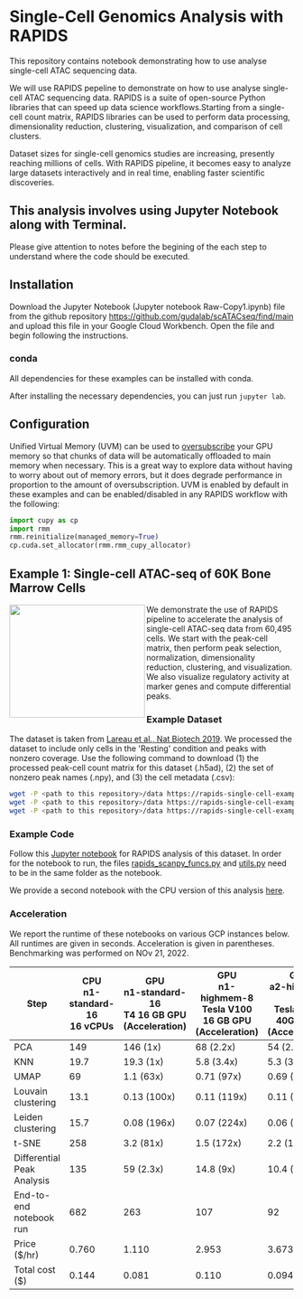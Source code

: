 # Single-Cell Genomics Analysis with RAPIDS

This repository contains notebook demonstrating how to use analyse single-cell ATAC sequencing data.

We will use RAPIDS pepeline to demonstrate on how to use analyse single-cell ATAC sequencing data. RAPIDS is a suite of open-source Python libraries that can speed up data science workflows.Starting from a single-cell count matrix, RAPIDS libraries can be used to perform data processing, dimensionality reduction, clustering, visualization, and comparison of cell clusters.

Dataset sizes for single-cell genomics studies are increasing, presently reaching millions of cells. With RAPIDS pipeline, it becomes easy to analyze large datasets interactively and in real time, enabling faster scientific discoveries.

## This analysis involves using Jupyter Notebook along with Terminal.
Please give attention to notes before the begining of the each step to understand where the code should be executed.

## Installation

Download the Jupyter Notebook (Jupyter notebook Raw-Copy1.ipynb) file from the github repository https://github.com/gudalab/scATACseq/find/main and upload this file in your Google Cloud Workbench.
Open the file and begin following the instructions.

### conda
All dependencies for these examples can be installed with conda.

After installing the necessary dependencies, you can just run `jupyter lab`.

## Configuration

Unified Virtual Memory (UVM) can be used to [oversubscribe](https://developer.nvidia.com/blog/beyond-gpu-memory-limits-unified-memory-pascal/) your GPU memory so that chunks of data will be automatically offloaded to main memory when necessary. This is a great way to explore data without having to worry about out of memory errors, but it does degrade performance in proportion to the amount of oversubscription. UVM is enabled by default in these examples and can be enabled/disabled in any RAPIDS workflow with the following:
```python
import cupy as cp
import rmm
rmm.reinitialize(managed_memory=True)
cp.cuda.set_allocator(rmm.rmm_cupy_allocator)
```

## Example 1: Single-cell ATAC-seq of 60K Bone Marrow Cells

<img align="left" width="240" height="200" src="https://github.com/clara-parabricks/rapids-single-cell-examples/blob/master/images/60k_bmmc_dsciATAC.png?raw=true">

We demonstrate the use of RAPIDS pipeline to accelerate the analysis of single-cell ATAC-seq data from 60,495 cells. We start with the peak-cell matrix, then perform peak selection, normalization, dimensionality reduction, clustering, and visualization. We also visualize regulatory activity at marker genes and compute differential peaks.

### Example Dataset

The dataset is taken from [Lareau et al., Nat Biotech 2019](https://www.nature.com/articles/s41587-019-0147-6). We processed the dataset to include only cells in the 'Resting' condition and peaks with nonzero coverage. Use the following command to download (1) the processed peak-cell count matrix for this dataset (.h5ad), (2) the set of nonzero peak names (.npy), and (3) the cell metadata (.csv):

```bash
wget -P <path to this repository>/data https://rapids-single-cell-examples.s3.us-east-2.amazonaws.com/dsci_resting_nonzeropeaks.h5ad; \
wget -P <path to this repository>/data https://rapids-single-cell-examples.s3.us-east-2.amazonaws.com/dsci_resting_peaknames_nonzero.npy; \
wget -P <path to this repository>/data https://rapids-single-cell-examples.s3.us-east-2.amazonaws.com/dsci_resting_cell_metadata.csv
```

### Example Code

Follow this [Jupyter notebook](https://github.com/GudaLab/scATACseq/blob/main/Jupyter%20notebook%20Raw-Copy1.ipynb) for RAPIDS analysis of this dataset. In order for the notebook to run, the files [rapids_scanpy_funcs.py](notebooks/rapids_scanpy_funcs.py) and [utils.py](notebooks/utils.py) need to be in the same folder as the notebook.

We provide a second notebook with the CPU version of this analysis [here](notebooks/dsci_bmmc_60k_cpu.ipynb).

### Acceleration

We report the runtime of these notebooks on various GCP instances below. All runtimes are given in seconds. Acceleration is given in parentheses. Benchmarking was performed on NOv 21, 2022.


| Step                         | CPU <br> n1-standard-16 <br> 16 vCPUs | GPU <br> n1-standard-16 <br> T4 16 GB GPU <br> (Acceleration)  | GPU <br> n1-highmem-8 <br> Tesla V100 16 GB GPU <br> (Acceleration) | GPU <br> a2-highgpu-1g <br> Tesla A100 40GB GPU <br> (Acceleration) |
|------------------------------|-------------------------|----------------------------|-------------------|-------------|
| PCA                          | 149                     |  146 (1x)                  |  68  (2.2x)       |  54  (2.8x) |
| KNN                          | 19.7                    | 19.3 (1x)                  | 5.8 (3.4x)        |  5.3 (3.7x) |
| UMAP                         | 69                      |  1.1 (63x)                 | 0.71 (97x)        | 0.69 (100x) |
| Louvain clustering           | 13.1                    | 0.13 (100x)                | 0.11 (119x)       | 0.11 (119x) |
| Leiden clustering            | 15.7                    | 0.08 (196x)                | 0.07 (224x)       | 0.06 (262x) |
| t-SNE                        | 258                     |  3.2 (81x)                 | 1.5  (172x)       |  2.2 (117x) |
| Differential Peak Analysis   | 135                     |   59 (2.3x)                | 14.8 (9x)         | 10.4  (13x) |
| End-to-end notebook run      | 682                     |    263                     | 107               |   92        |
| Price ($/hr)                 | 0.760                   | 1.110                      | 2.953             | 3.673       |
| Total cost ($)               | 0.144                   |  0.081                     | 0.110             |    0.094    |
